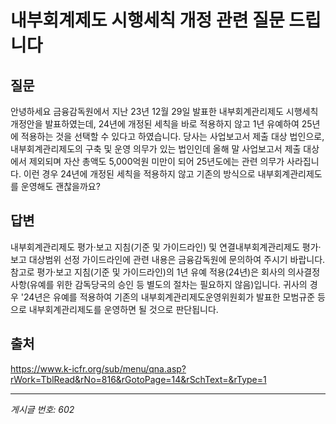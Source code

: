 # 내부회계제도 시행세칙 개정 관련 질문 드립니다

## 질문
안녕하세요
금융감독원에서 지난 23년 12월 29일 발표한 내부회계관리제도 시행세칙 개정안을 발표하였는데,
24년에 개정된 세칙을 바로 적용하지 않고 1년 유예하여 25년에 적용하는 것을 선택할 수 있다고 하였습니다.
당사는 사업보고서 제출 대상 법인으로, 내부회계관리제도의 구축 및 운영 의무가 있는 법인인데
올해 말 사업보고서 제출 대상에서 제외되며 자산 총액도 5,000억원 미만이 되어 25년도에는 관련 의무가 사라집니다.
이런 경우 24년에 개정된 세칙을 적용하지 않고 기존의 방식으로 내부회계관리제도를 운영해도 괜찮을까요?

## 답변
내부회계관리제도 평가·보고 지침(기준 및 가이드라인) 및 연결내부회계관리제도 평가·보고 대상범위 선정 가이드라인에 관련 내용은 금융감독원에 문의하여 주시기 바랍니다.
참고로 평가·보고 지침(기준 및 가이드라인)의 1년 유예 적용(24년)은 회사의 의사결정 사항(유예를 위한 감독당국의 승인 등 별도의 절차는 필요하지 않음)입니다. 귀사의 경우 '24년은 유예를 적용하여 기존의 내부회계관리제도운영위원회가 발표한 모범규준 등으로 내부회계관리제도를 운영하면 될 것으로 판단됩니다.

## 출처
https://www.k-icfr.org/sub/menu/qna.asp?rWork=TblRead&rNo=816&rGotoPage=14&rSchText=&rType=1

---
*게시글 번호: 602*
